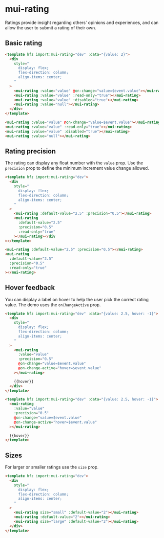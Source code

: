 # mui-rating

Ratings provide insight regarding others' opinions and experiences, and can allow the user to submit a rating of their own.

## Basic rating

```html render
<template hfz import:mui-rating="dev" :data="{value: 2}">
  <div
    style="
      display: flex;
      flex-direction: column;
      align-items: center;
    "
  >
    <mui-rating :value="value" @on-change="value=$event.value"></mui-rating>
    <mui-rating :value="value" :read-only="true"></mui-rating>
    <mui-rating :value="value" :disabled="true"></mui-rating>
    <mui-rating :value="null"></mui-rating>
  </div>
</template>
```

```html
<mui-rating :value="value" @on-change="value=$event.value"></mui-rating>
<mui-rating :value="value" :read-only="true"></mui-rating>
<mui-rating :value="value" :disabled="true"></mui-rating>
<mui-rating :value="null"></mui-rating>
```

## Rating precision

The rating can display any float number with the `value` prop. Use the `precision` prop to define the minimum increment value change allowed.

```html render
<template hfz import:mui-rating="dev">
  <div
    style="
      display: flex;
      flex-direction: column;
      align-items: center;
    "
  >
    <mui-rating :default-value="2.5" :precision="0.5"></mui-rating>
    <mui-rating
      :default-value="2.5"
      :precision="0.5"
      :read-only="true"
    ></mui-rating></div
></template>
```

```html
<mui-rating :default-value="2.5" :precision="0.5"></mui-rating>
<mui-rating
  :default-value="2.5"
  :precision="0.5"
  :read-only="true"
></mui-rating>
```

## Hover feedback

You can display a label on hover to help the user pick the correct rating value. The demo uses the `onChangeActive` prop.

```html render
<template hfz import:mui-rating="dev" :data="{value: 2.5, hover: -1}">
  <div
    style="
      display: flex;
      flex-direction: column;
      align-items: center;
    "
  >
    <mui-rating
      :value="value"
      :precision="0.5"
      @on-change="value=$event.value"
      @on-change-active="hover=$event.value"
    ></mui-rating>

    {{hover}}
  </div>
</template>
```

```html
<template hfz import:mui-rating="dev" :data="{value: 2.5, hover: -1}">
  <mui-rating
    :value="value"
    :precision="0.5"
    @on-change="value=$event.value"
    @on-change-active="hover=$event.value"
  ></mui-rating>

  {{hover}}
</template>
```

## Sizes

For larger or smaller ratings use the `size` prop.

```html render
<template hfz import:mui-rating="dev">
  <div
    style="
      display: flex;
      flex-direction: column;
      align-items: center;
    "
  >
    <mui-rating size="small" :default-value="2"></mui-rating>
    <mui-rating :default-value="2"></mui-rating>
    <mui-rating size="large" :default-value="2"></mui-rating>
  </div>
</template>
```
